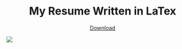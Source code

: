 <h1 align=center>My Resume Written in LaTex</h1>
<p align=center>
<a href="https://henrymbaldwin.com/resume/HenryBaldwin_Resume.pdf" target="_blank" rel="noopener noreferrer">Download</a> 
</p>
<img src="https://henrymbaldwin.com/images/portfolio/Resume/resume_img.png">

